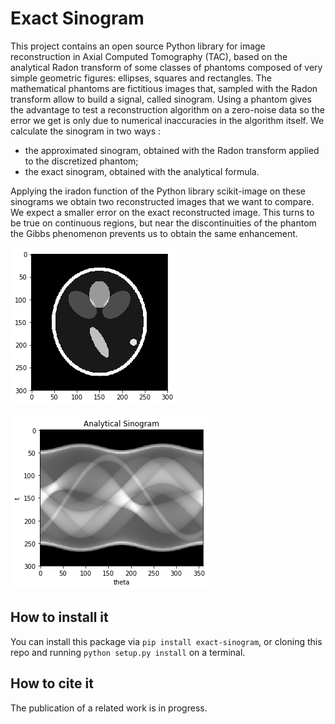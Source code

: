 # Exact Sinogram

This project contains an open source Python library for image reconstruction in Axial Computed Tomography (TAC), based on the analytical Radon transform of some classes of phantoms composed of very simple geometric figures: ellipses, squares and rectangles.
The mathematical phantoms are fictitious images that, sampled with the Radon transform allow to build a signal, called sinogram. Using a phantom gives the advantage to test a reconstruction algorithm on a zero-noise data so the error we get is only due to numerical inaccuracies in the algorithm itself. We calculate the sinogram in two ways :
- the approximated sinogram, obtained with the Radon transform applied to the discretized phantom;
- the exact sinogram, obtained with the analytical formula.

Applying the iradon function of the Python library scikit-image on these sinograms we obtain two reconstructed images that we want to compare.
We expect a smaller error on the exact reconstructed image. This turns to be true on continuous regions, but near the discontinuities of the phantom the Gibbs phenomenon prevents us to obtain the same enhancement.

![alt-text](images/phantom_ellipse.png)

![alt-text](images/analytical_sinogram_ellipse.png)

## How to install it

You can install this package via `pip install exact-sinogram`, or cloning this repo and running `python setup.py install` on a terminal.

## How to cite it

The publication of a related work is in progress.
